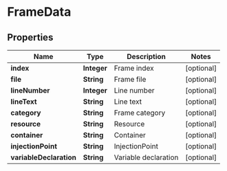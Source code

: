 
# FrameData

## Properties
Name | Type | Description | Notes
------------ | ------------- | ------------- | -------------
**index** | **Integer** | Frame index |  [optional]
**file** | **String** | Frame file |  [optional]
**lineNumber** | **Integer** | Line number |  [optional]
**lineText** | **String** | Line text |  [optional]
**category** | **String** | Frame category |  [optional]
**resource** | **String** | Resource |  [optional]
**container** | **String** | Container |  [optional]
**injectionPoint** | **String** | InjectionPoint |  [optional]
**variableDeclaration** | **String** | Variable declaration |  [optional]



